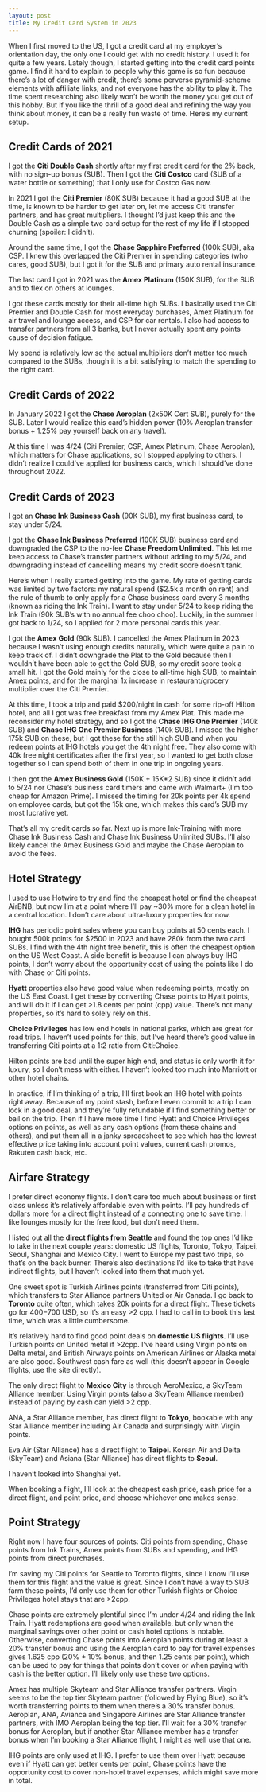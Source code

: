 ```yaml
---
layout: post
title: My Credit Card System in 2023
---
```


When I first moved to the US, I got a credit card at my employer’s orientation day, the only one I could get with no credit history. I used it for quite a few years. Lately though, I started getting into the credit card points game. I find it hard to explain to people why this game is so fun because there’s a lot of danger with credit, there’s some perverse pyramid-scheme elements with affiliate links, and not everyone has the ability to play it. The time spent researching also likely won’t be worth the money you get out of this hobby. But if you like the thrill of a good deal and refining the way you think about money, it can be a really fun waste of time. Here’s my current setup.

## Credit Cards of 2021
I got the **Citi Double Cash** shortly after my first credit card for the 2% back, with no sign-up bonus (SUB). Then I got the **Citi Costco** card (SUB of a water bottle or something) that I only use for Costco Gas now.

In 2021 I got the **Citi Premier** (80K SUB) because it had a good SUB at the time, is known to be harder to get later on, let me access Citi transfer partners, and has great multipliers. I thought I’d just keep this and the Double Cash as a simple two card setup for the rest of my life if I stopped churning (spoiler: I didn’t).

Around the same time, I got the **Chase Sapphire Preferred** (100k SUB), aka CSP. I knew this overlapped the Citi Premier in spending categories (who cares, good SUB), but I got it for the SUB and primary auto rental insurance. 

The last card I got in 2021 was the **Amex Platinum** (150K SUB), for the SUB and to flex on others at lounges. 

I got these cards mostly for their all-time high SUBs. I basically used the Citi Premier and Double Cash for most everyday purchases, Amex Platinum for air travel and lounge access, and CSP for car rentals. I also had access to transfer partners from all 3 banks, but I never actually spent any points cause of decision fatigue.

My spend is relatively low so the actual multipliers don’t matter too much compared to the SUBs, though it is a bit satisfying to match the spending to the right card.

## Credit Cards of 2022
In January 2022 I got the **Chase Aeroplan** (2x50K Cert SUB), purely for the SUB. Later I would realize this card’s hidden power (10% Aeroplan transfer bonus + 1.25% pay yourself back on any travel).

At this time I was 4/24 (Citi Premier, CSP, Amex Platinum, Chase Aeroplan), which matters for Chase applications, so I stopped applying to others. I didn’t realize I could’ve applied for business cards, which I should’ve done throughout 2022.

## Credit Cards of 2023
I got an **Chase Ink Business Cash** (90K SUB), my first business card, to stay under 5/24.

I got the **Chase Ink Business Preferred** (100K SUB) business card and downgraded the CSP to the no-fee **Chase Freedom Unlimited**. This let me keep access to Chase’s transfer partners without adding to my 5/24, and downgrading instead of cancelling means my credit score doesn’t tank.

Here’s when I really started getting into the game. My rate of getting cards was limited by two factors: my natural spend ($2.5k a month on rent) and the rule of thumb to only apply for a Chase business card every 3 months (known as riding the Ink Train). I want to stay under 5/24 to keep riding the Ink Train (90k SUB’s with no annual fee choo choo). Luckily, in the summer I got back to 1/24, so I applied for 2 more personal cards this year.

I got the **Amex Gold** (90k SUB). I cancelled the Amex Platinum in 2023 because I wasn’t using enough credits naturally, which were quite a pain to keep track of. I didn’t downgrade the Plat to the Gold because then I wouldn’t have been able to get the Gold SUB, so my credit score took a small hit. I got the Gold mainly for the close to all-time high SUB, to maintain Amex points, and for the marginal 1x increase in restaurant/grocery multiplier over the Citi Premier.

At this time, I took a trip and paid $200/night in cash for some rip-off Hilton hotel, and all I got was free breakfast from my Amex Plat. This made me reconsider my hotel strategy, and so I got the **Chase IHG One Premier** (140k SUB) and **Chase IHG One Premier Business** (140k SUB). I missed the higher 175k SUB on these, but I got these for the still high SUB and when you redeem points at IHG hotels you get the 4th night free. They also come with 40k free night certificates after the first year, so I wanted to get both close together so I can spend both of them in one trip in ongoing years.

I then got the **Amex Business Gold** (150K + 15K*2 SUB) since it didn’t add to 5/24 nor Chase’s business card timers and came with Walmart+ (I’m too cheap for Amazon Prime). I missed the timing for 20k points per 4k spend on employee cards, but got the 15k one, which makes this card’s SUB my most lucrative yet.

That’s all my credit cards so far. Next up is more Ink-Training with more Chase Ink Business Cash and Chase Ink Business Unlimited SUBs. I’ll also likely cancel the Amex Business Gold and maybe the Chase Aeroplan to avoid the fees.

## Hotel Strategy
I used to use Hotwire to try and find the cheapest hotel or find the cheapest AirBNB, but now I’m at a point where I’ll pay ~30% more for a clean hotel in a central location. I don’t care about ultra-luxury properties for now.

**IHG** has periodic point sales where you can buy points at 50 cents each. I bought 500k points for $2500 in 2023 and have 280k from the two card SUBs. I find with the 4th night free benefit, this is often the cheapest option on the US West Coast. A side benefit is because I can always buy IHG points, I don’t worry about the opportunity cost of using the points like I do with Chase or Citi points.

**Hyatt** properties also have good value when redeeming points, mostly on the US East Coast. I get these by converting Chase points to Hyatt points, and will do it if I can get >1.8 cents per point (cpp) value. There’s not many properties, so it’s hard to solely rely on this.

**Choice Privileges** has low end hotels in national parks, which are great for road trips. I haven’t used points for this, but I’ve heard there’s good value in transferring Citi points at a 1:2 ratio from Citi:Choice.

Hilton points are bad until the super high end, and status is only worth it for luxury, so I don’t mess with either. I haven’t looked too much into Marriott or other hotel chains.

In practice, if I’m thinking of a trip, I’ll first book an IHG hotel with points right away. Because of my point stash, before I even commit to a trip I can lock in a good deal, and they’re fully refundable if I find something better or bail on the trip. Then if I have more time I find Hyatt and Choice Privileges options on points, as well as any cash options (from these chains and others), and put them all in a janky spreadsheet to see which has the lowest effective price taking into account point values, current cash promos, Rakuten cash back, etc.

## Airfare Strategy
I prefer direct economy flights. I don’t care too much about business or first class unless it’s relatively affordable even with points. I’ll pay hundreds of dollars more for a direct flight instead of a connecting one to save time. I like lounges mostly for the free food, but don’t need them.

I listed out all the **direct flights from Seattle** and found the top ones I’d like to take in the next couple years: domestic US flights, Toronto, Tokyo, Taipei, Seoul, Shanghai and Mexico City. I went to Europe my past two trips, so that’s on the back burner. There’s also destinations I’d like to take that have indirect flights, but I haven’t looked into them that much yet.

One sweet spot is Turkish Airlines points (transferred from Citi points), which transfers to Star Alliance partners United or Air Canada. I go back to **Toronto** quite often, which takes 20k points for a direct flight. These tickets go for $400-$700 USD, so it’s an easy >2 cpp. I had to call in to book this last time, which was a little cumbersome. 

It’s relatively hard to find good point deals on **domestic US flights**. I’ll use Turkish points on United metal if >2cpp. I’ve heard using Virgin points on Delta metal, and British Airways points on American Airlines or Alaska metal are also good. Southwest cash fare as well (this doesn’t appear in Google flights, use the site directly).

The only direct flight to **Mexico City** is through AeroMexico, a SkyTeam Alliance member. Using Virgin points (also a SkyTeam Alliance member) instead of paying by cash can yield >2 cpp.

ANA, a Star Alliance member, has direct flight to **Tokyo**, bookable with any Star Alliance member including Air Canada and surprisingly with Virgin points.

Eva Air (Star Alliance) has a direct flight to **Taipei**. Korean Air and Delta (SkyTeam) and Asiana (Star Alliance) has direct flights to **Seoul**.

I haven’t looked into Shanghai yet.

When booking a flight, I’ll look at the cheapest cash price, cash price for a direct flight, and point price, and choose whichever one makes sense.


## Point Strategy
Right now I have four sources of points: Citi points from spending, Chase points from Ink Trains, Amex points from SUBs and spending, and IHG points from direct purchases.

I’m saving my Citi points for Seattle to Toronto flights, since I know I’ll use them for this flight and the value is great. Since I don’t have a way to SUB farm these points, I’d only use them for other Turkish flights or Choice Privileges hotel stays that are >2cpp.

Chase points are extremely plentiful since I’m under 4/24 and riding the Ink Train. Hyatt redemptions are good when available, but only when the marginal savings over other point or cash hotel options is notable. Otherwise, converting Chase points into Aeroplan points during at least a 20% transfer bonus and using the Aeroplan card to pay for travel expenses gives 1.625 cpp (20% + 10% bonus, and then 1.25 cents per point), which can be used to pay for things that points don’t cover or when paying with cash is the better option. I’ll likely only use these two options.

Amex has multiple Skyteam and Star Alliance transfer partners. Virgin seems to be the top tier Skyteam partner (followed by Flying Blue), so it’s worth transferring points to them when there’s a 30% transfer bonus. Aeroplan, ANA, Avianca and Singapore Airlines are Star Alliance transfer partners, with IMO Aeroplan being the top tier. I’ll wait for a 30% transfer bonus for Aeroplan, but if another Star Alliance member has a transfer bonus when I’m booking a Star Alliance flight, I might as well use that one.

IHG points are only used at IHG. I prefer to use them over Hyatt because even if Hyatt can get better cents per point, Chase points have the opportunity cost to cover non-hotel travel expenses, which might save more in total.

